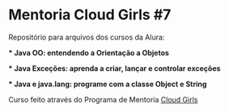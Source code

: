 <h1>Mentoria Cloud Girls #7</h1>

<p>Repositório para arquivos dos cursos da Alura:</p>
<p><strong>* Java OO: entendendo a Orientação a Objetos</p></strong>
<p><strong>* Java Exceções: aprenda a criar, lançar e controlar exceções</p></strong>
<p><strong>* Java e java.lang: programe com a classe Object e String</p></strong>

<p>Curso feito através do Programa de Mentoria <a href="https://www.cloudgirls.com.br/" target="_blank">Cloud Girls</p>


